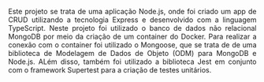 <p align="justify"> Este projeto se trata de uma aplicação Node.js, onde foi criado um app de CRUD utilizando a tecnologia Express e desenvolvido com a linguagem TypeScript.
Neste projeto foi utilizado o banco de dados não relacional MongoDB por meio da criação de um container do Docker. Para realizar a conexão com o container
foi utilizado o Mongoose, que se trata de de uma biblioteca de Modelagem de Dados de Objeto (ODM) para MongoDB e Node.js. ALém disso, também foi utilizado a biblioteca Jest em conjunto com o framework Supertest para a criação de testes unitários. </p>

